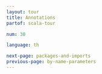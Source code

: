 ```yaml
---
layout: tour
title: Annotations
partof: scala-tour

num: 30

language: th

next-page: packages-and-imports
previous-page: by-name-parameters
---
```

